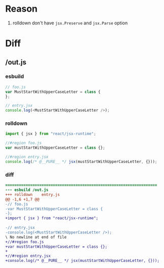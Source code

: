 # Reason
1. rolldown don't have `jsx.Preserve` and `jsx.Parse` option
# Diff
## /out.js
### esbuild
```js
// foo.js
var MustStartWithUpperCaseLetter = class {
};

// entry.jsx
console.log(<MustStartWithUpperCaseLetter />);
```
### rolldown
```js
import { jsx } from "react/jsx-runtime";

//#region foo.js
var mustStartWithUpperCaseLetter = class {};

//#region entry.jsx
console.log(/* @__PURE__ */ jsx(mustStartWithUpperCaseLetter, {}));

```
### diff
```diff
===================================================================
--- esbuild	/out.js
+++ rolldown	entry.js
@@ -1,6 +1,7 @@
-// foo.js
-var MustStartWithUpperCaseLetter = class {
-};
+import { jsx } from "react/jsx-runtime";
 
-// entry.jsx
-console.log(<MustStartWithUpperCaseLetter />);
\ No newline at end of file
+//#region foo.js
+var mustStartWithUpperCaseLetter = class {};
+
+//#region entry.jsx
+console.log(/* @__PURE__ */ jsx(mustStartWithUpperCaseLetter, {}));

```